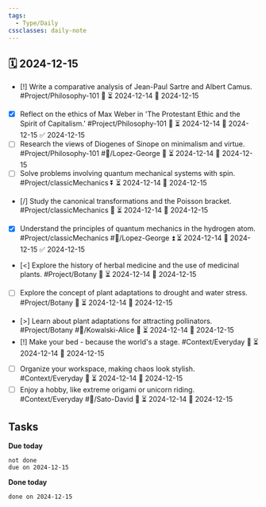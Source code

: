 ```yaml
---
tags:
  - Type/Daily
cssclasses: daily-note
---
```


## 🗓️ 2024-12-15

- [!] Write a comparative analysis of Jean-Paul Sartre and Albert Camus. #Project/Philosophy-101 🔽 ⏳ 2024-12-14 📅 2024-12-15
- [x] Reflect on the ethics of Max Weber in 'The Protestant Ethic and the Spirit of Capitalism.' #Project/Philosophy-101 🔺 ⏳ 2024-12-14 📅 2024-12-15 ✅ 2024-12-15
- [ ] Research the views of Diogenes of Sinope on minimalism and virtue. #Project/Philosophy-101 #👤/Lopez-George 🔽 ⏳ 2024-12-14 📅 2024-12-15
- [ ] Solve problems involving quantum mechanical systems with spin. #Project/classicMechanics ⏬ ⏳ 2024-12-14 📅 2024-12-15
- [/] Study the canonical transformations and the Poisson bracket. #Project/classicMechanics 🔼 ⏳ 2024-12-14 📅 2024-12-15
- [x] Understand the principles of quantum mechanics in the hydrogen atom. #Project/classicMechanics #👤/Lopez-George ⏫ ⏳ 2024-12-14 📅 2024-12-15 ✅ 2024-12-15
- [<] Explore the history of herbal medicine and the use of medicinal plants. #Project/Botany 🔼 ⏳ 2024-12-14 📅 2024-12-15
- [ ] Explore the concept of plant adaptations to drought and water stress. #Project/Botany 🔺 ⏳ 2024-12-14 📅 2024-12-15
- [>] Learn about plant adaptations for attracting pollinators. #Project/Botany #👤/Kowalski-Alice 🔺 ⏳ 2024-12-14 📅 2024-12-15
- [!] Make your bed - because the world's a stage. #Context/Everyday 🔺 ⏳ 2024-12-14 📅 2024-12-15
- [ ] Organize your workspace, making chaos look stylish. #Context/Everyday 🔼 ⏳ 2024-12-14 📅 2024-12-15
- [ ] Enjoy a hobby, like extreme origami or unicorn riding. #Context/Everyday #👤/Sato-David 🔺 ⏳ 2024-12-14 📅 2024-12-15

## Tasks

**Due today**

```tasks
not done
due on 2024-12-15
```

**Done today**

```tasks
done on 2024-12-15
```
            